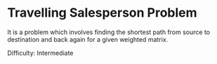 # Travelling Salesperson Problem
It is a problem which involves finding the shortest path from source to destination and back again for a given weighted matrix.

Difficulty: Intermediate



